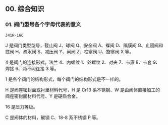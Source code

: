 ## 00. 综合知识

### 01. 阀门型号各个字母代表的意义

```
J41H-16C
```

J 是阀门类型型号，截止阀 J、球阀 Q、安全阀 A、蝶阀 D、隔膜阀 G、止回阀和底阀 H、疏水阀 S、减压阀 Y、闸阀 Z、柱塞阀 U、旋塞阀 X 等。

4 是阀门的连接形式，法兰 4、内螺纹 1、外螺纹 2、对夹 7、卡箍 8、卡套 9、焊接 6、两不同连接 3 等。

1 是各个阀门的结构形式，每个阀门的结构形式是不一样的。

H 是阀座密封面或衬里材料代号，H 是 Cr13 系不锈钢、W 是由阀体直接加工的阀座密封面材料代号、Y 是硬质合金。

16 是压力等级。

C 是阀体的材料，碳钢 C、18-8 系不锈钢 P 等。